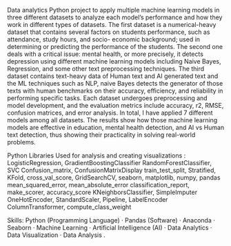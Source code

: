 Data analytics Python project to apply multiple
machine learning models in three different datasets to
analyze each model’s performance and how they work in
different types of datasets. The first dataset is a numerical-heavy dataset that contains several factors on students performance, such as attendance, study hours, and socio-
economic background; used in determining or predicting the performance of the students. The second one deals with a critical issue: mental health, or more precisely,
it detects depression using different machine learning
models including Naive Bayes, Regression, and some other
text preprocessing techniques. 
The third dataset contains text-heavy data of Human text and AI generated text and the ML techniques such as NLP, naive Bayes detects the generator of those texts with human benchmarks on their accuracy, efficiency, and
reliability in performing specific tasks. Each dataset
undergoes preprocessing and model development, and the
evaluation metrics include accuracy, r2, RMSE, confusion
matrices, and error analysis. In total, I have applied 7
different models among all datasets. The results show how
those machine learning models are effective in education,
mental health detection, and AI vs Human text detection,
thus showing their practicality in solving real-world problems.


Python Libraries Used for analysis and creating visualizations : 
LogisticRegression, GradientBoostingClassifier
RandomForestClassifier, SVC
Confusion_matrix, ConfusionMatrixDisplay
train_test_split, Stratified, KFold, cross_val_score,
GridSearchCV,
seaborn, matplotlib, numpy, pandas
mean_squared_error, mean_absolute_error
classification_report, make_scorer, accuracy_score
KNeighborsClassifier, SimpleImputer
OneHotEncoder, StandardScaler, Pipeline, LabelEncoder
ColumnTransformer, compute_class_weight

Skills: Python (Programming Language) · Pandas (Software) · Anaconda · Seaborn · Machine Learning · Artificial Intelligence (AI) · Data Analytics · Data Visualization · Data Analysis
.
